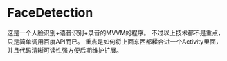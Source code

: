 # FaceDetection
这是一个人脸识别+语音识别+录音的MVVM的程序。
不过以上技术都不是重点，只是简单调用百度API而已。
重点是如何将上面东西都糅合进一个Activity里面，并且代码清晰可读性强方便后期维护扩展。
